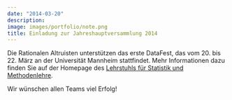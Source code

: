 ```yaml
---
date: "2014-03-20"
description: 
image: images/portfolio/note.png
title: Einladung zur Jahreshauptversammlung 2014
---
```


Die Rationalen Altruisten unterstützen das erste DataFest, das vom 20. bis 22. März an der Universität Mannheim stattfindet. Mehr Informationen dazu finden Sie auf der Homepage des [Lehrstuhls für Statistik und Methodenlehre](http://sswml.uni-mannheim.de/Teaching/DataFest%20Germany/).

Wir wünschen allen Teams viel Erfolg!

